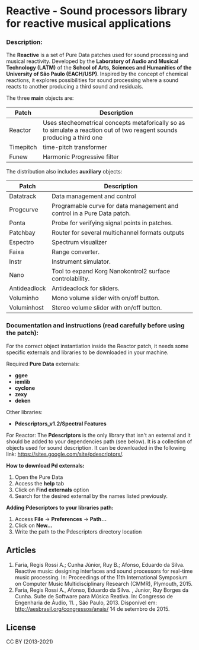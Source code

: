 # Reactive - Sound processors library for reactive musical applications
### Description:


The __Reactive__ is a set of Pure Data patches used for sound processing and musical reactivity. Developed by the __Laboratory of Audio and Musical Technology (LATM)__ of the __School of Arts, Sciences and Humanities of the University of São Paulo (EACH/USP)__. Inspired by the concept of chemical reactions, it explores possibilities for sound processing where a sound reacts to another producing a third sound and residuals.


The three __main__ objects are:

| Patch | Description |
| ------ | ------ |
| Reactor | Uses stecheometrical concepts metaforically so as to simulate a reaction out of two reagent sounds producing a third one |
| Timepitch |time-pitch transformer |
| Funew | Harmonic Progressive filter |


The distribution also includes __auxiliary__ objects:

| Patch | Description |
| ------ | ------ |
| Datatrack | Data management and control |
| Progcurve | Programable curve for data management and control in a Pure Data patch. |
| Ponta | Probe for verifying signal points in patches. |
| Patchbay | Router for several multichannel formats outputs |
| Espectro | Spectrum visualizer |
| Faixa | Range converter. |
| Instr | Instrument simulator. |
| Nano | Tool to expand Korg Nanokontrol2 surface controlability. |
| Antideadlock | Antideadlock for sliders. |
| Voluminho | Mono volume slider with on/off button. |
| Voluminhost | Stereo volume slider with on/off button. |

### Documentation and instructions (read carefully before using the patch):

For the correct object instantiation inside the Reactor patch, it needs some specific externals and libraries to be downloaded in your machine.

Required __Pure Data__ externals:
- __ggee__
- __iemlib__
- __cyclone__
- __zexy__
- __deken__

Other libraries:
- __Pdescriptors_v1.2/Spectral Features__

For Reactor: The __Pdescriptors__ is the only library that isn't an external and it should be added to your dependencies path (see below). It is a collection of objects used for sound description. It can be downloaded in the following link: https://sites.google.com/site/pdescriptors/.

__How to download Pd externals:__

1. Open the Pure Data
2. Access the __help__ tab
3. Click on __Find externals__ option
4. Search for the desired external by the names listed previously.

__Adding Pdescriptors to your libraries path:__

1. Access __File__ -> __Preferences__ -> __Path...__
2. Click on __New...__
3. Write the path to the Pdescriptors directory location

## Articles

1. Faria, Regis Rossi A.; Cunha Júnior, Ruy B.; Afonso, Eduardo da Silva. Reactive music: designing interfaces and sound processors for real-time music processing. In: Proceedings of the 11th International Symposium on Computer Music Multidisciplinary Research (CMMR), Plymouth, 2015.
2. Faria, Regis Rossi A., Afonso, Eduardo da Silva. , Junior, Ruy Borges da Cunha. Suíte de Software para Música Reativa. In: Congresso de Engenharia de Áudio, 11. , São Paulo, 2013. Disponível em: http://aesbrasil.org/congressos/anais/ 14 de setembro de 2015.

## License

CC BY (2013-2021)

  
